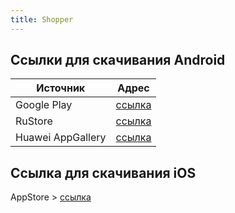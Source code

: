 ```yaml
---
title: Shopper
---
```

## Ссылки для скачивания Android

| Источник | Адрес |
|---|---|
| Google Play | [ссылка](https://play.google.com/store/apps/details?id=ru.sbmt.shopper)|
| RuStore | [ссылка](https://apps.rustore.ru/app/ru.sbmt.shopper)|
| Huawei AppGallery | [ссылка](https://appgallery.huawei.com/#/app/C110698749)

## Ссылка для скачивания iOS
AppStore > [ссылка](https://apps.apple.com/ru/app/shopper-app/id6467191758)
